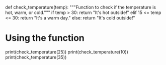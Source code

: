 def check_temperature(temp):
    """Function to check if the temperature is hot, warm, or cold."""
    if temp > 30:
        return "It's hot outside!"
    elif 15 <= temp <= 30:
        return "It's a warm day."
    else:
        return "It's cold outside!"

# Using the function
print(check_temperature(25))
print(check_temperature(10))
print(check_temperature(35))

